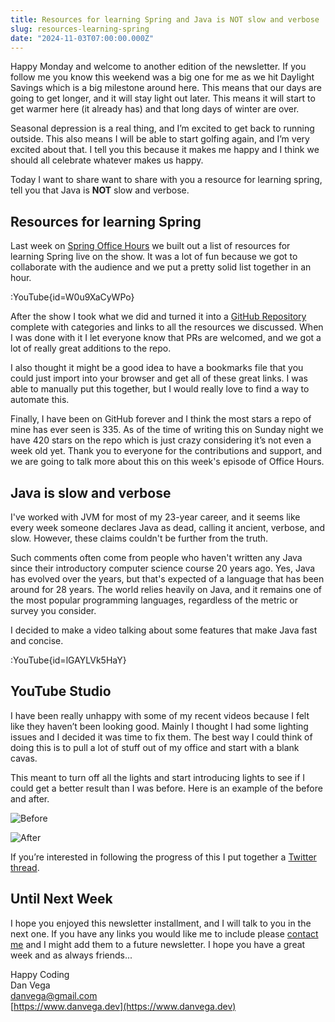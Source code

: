 ```yaml
---
title: Resources for learning Spring and Java is NOT slow and verbose
slug: resources-learning-spring
date: "2024-11-03T07:00:00.000Z"
---
```


Happy Monday and welcome to another edition of the newsletter. If you follow me you know this weekend was a big one for me as we hit Daylight Savings which is a big milestone around here. This means that our days are going to get longer, and it will stay light out later. This means it will start to get warmer here (it already has) and that long days of winter are over.

Seasonal depression is a real thing, and I’m excited to get back to running outside. This also means I will be able to start golfing again, and I’m very excited about that. I tell you this because it makes me happy and I think we should all celebrate whatever makes us happy.

Today I want to share want to share with you a resource for learning spring, tell you that Java is **NOT** slow and verbose.

## Resources for learning Spring

Last week on [Spring Office Hours](https://spring-office-hours.transistor.fm/episodes/spring-office-hours-s3e8-resources-for-learning-spring) we built out a list of resources for learning Spring live on the show. It was a lot of fun because we got to collaborate with the audience and we put a pretty solid list together in an hour.

:YouTube{id=W0u9XaCyWPo}

After the show I took what we did and turned it into a [GitHub Repository](https://github.com/spring-office-hours/resources-learning-spring) complete with categories and links to all the resources we discussed. When I was done with it I let everyone know that PRs are welcomed, and we got a lot of really great additions to the repo.

I also thought it might be a good idea to have a bookmarks file that you could just import into your browser and get all of these great links. I was able to manually put this together, but I would really love to find a way to automate this.

Finally, I have been on GitHub forever and I think the most stars a repo of mine has ever seen is 335. As of the time of writing this on Sunday night we have 420 stars on the repo which is just crazy considering it’s not even a week old yet. Thank you to everyone for the contributions and support, and we are going to talk more about this on this week's episode of Office Hours.

## Java is slow and verbose

I've worked with JVM for most of my 23-year career, and it seems like every week someone declares Java as dead, calling it ancient, verbose, and slow. However, these claims couldn't be further from the truth.

Such comments often come from people who haven't written any Java since their introductory computer science course 20 years ago. Yes, Java has evolved over the years, but that's expected of a language that has been around for 28 years. The world relies heavily on Java, and it remains one of the most popular programming languages, regardless of the metric or survey you consider.

I decided to make a video talking about some features that make Java fast and concise.

:YouTube{id=lGAYLVk5HaY}

## YouTube Studio

I have been really unhappy with some of my recent videos because I felt like they haven’t been looking good. Mainly I thought I had some lighting issues and I decided it was time to fix them. The best way I could think of doing this is to pull a lot of stuff out of my office and start with a blank cavas.

This meant to turn off all the lights and start introducing lights to see if I could get a better result than I was before. Here is an example of the before and after.

![Before](/images/newsletter/2024/03/11/before.png)

![After](/images/newsletter/2024/03/11/after.png)

If you’re interested in following the progress of this I put together a [Twitter thread](https://twitter.com/therealdanvega/status/1765746519427121276).

## Until Next Week

I hope you enjoyed this newsletter installment, and I will talk to you in the next one. If you have any links you would like me to include please [contact me](http://twitter.com/therealdanvega) and I might add them to a future newsletter. I hope you have a great week and as always friends...

Happy Coding  
Dan Vega  
danvega@gmail.com  
[https://www.danvega.dev](https://www.danvega.dev)